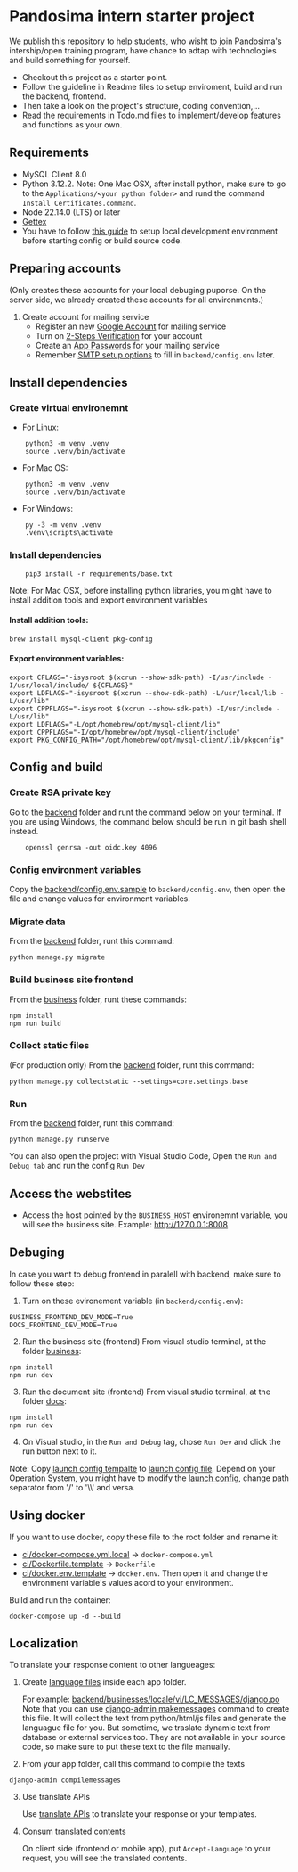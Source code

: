 # Pandosima intern starter project
We publish this repository to help students, who wisht to join Pandosima's intership/open training program, have chance to adtap with technologies and build something for yourself.
* Checkout this project as a starter point.
* Follow the guideline in Readme files to setup enviroment, build and run the backend, frontend. 
* Then take a look on the project's structure, coding convention,...
* Read the requirements in Todo.md files to implement/develop features and functions as your own.

## Requirements

* MySQL Client 8.0
* Python 3.12.2. Note: One Mac OSX, after install python, make sure to go to the `Applications/<your python folder>` and rund the command `Install Certificates.command`.
* Node 22.14.0 (LTS) or later
* [Gettex](https://mlocati.github.io/articles/gettext-iconv-windows.html)
* You have to follow [this guide](./devtools/Readme.md) to setup local development environment before starting config or build source code.
## Preparing accounts
(Only creates these accounts for your local debuging puporse. On the server side, we already created these accounts for all environments.)
1. Create account for mailing service
    * Register an new [Google Account](https://accounts.google.com/) for mailing service 
    * Turn on [2-Steps Verification](https://support.google.com/accounts/answer/185839) for your account
    * Create an [App Passwords](https://support.google.com/mail/answer/185833) for your mailing service
    * Remember [SMTP setup options](https://support.google.com/a/answer/176600?hl=en#zippy=%2Cuse-the-restricted-gmail-smtp-server%2Cuse-the-gmail-smtp-server) to fill in `backend/config.env` later.

## Install dependencies

### Create virtual environemnt

* For Linux:

```
    python3 -m venv .venv
    source .venv/bin/activate
```

* For Mac OS:

```
    python3 -m venv .venv
    source .venv/bin/activate
```

* For Windows:

```
    py -3 -m venv .venv
    .venv\scripts\activate
```

### Install dependencies

```
    pip3 install -r requirements/base.txt
```
Note: For Mac OSX, before installing python libraries, you might have to install addition tools and export environment variables
#### Install addition tools:
```
brew install mysql-client pkg-config
```
#### Export environment variables:
```
export CFLAGS="-isysroot $(xcrun --show-sdk-path) -I/usr/include -I/usr/local/include/ ${CFLAGS}"
export LDFLAGS="-isysroot $(xcrun --show-sdk-path) -L/usr/local/lib -L/usr/lib"
export CPPFLAGS="-isysroot $(xcrun --show-sdk-path) -I/usr/include -L/usr/lib"
export LDFLAGS="-L/opt/homebrew/opt/mysql-client/lib"
export CPPFLAGS="-I/opt/homebrew/opt/mysql-client/include"
export PKG_CONFIG_PATH="/opt/homebrew/opt/mysql-client/lib/pkgconfig"
```

## Config and build

### Create RSA private key

Go to the [backend](./backend/) folder and runt the command below on your terminal. If you are using Windows, the command below should be run in git bash shell instead.

```
    openssl genrsa -out oidc.key 4096
```

### Config environment variables
Copy the [backend/config.env.sample](backend/config.env.sample) to `backend/config.env`, then open the file and change values for environment variables.

### Migrate data
From the [backend](backend) folder, runt this command:
```
python manage.py migrate
```
### Build business site frontend
From the [business](business) folder, runt these commands:
```
npm install
npm run build
```

### Collect static files
(For production only)
From the [backend](backend) folder, runt this command:
```
python manage.py collectstatic --settings=core.settings.base
```

### Run
From the [backend](backend) folder, runt this command:
```
python manage.py runserve
```
You can also open the project with Visual Studio Code, Open the `Run and Debug tab` and run the config `Run Dev`

## Access the webstites
* Access the host pointed by the `BUSINESS_HOST` environemnt variable, you will see the business site. Example: http://127.0.0.1:8008

## Debuging
In case you want to debug frontend in paralell with backend, make sure to follow these step:
1. Turn on these evironement variable (in `backend/config.env`):
```
BUSINESS_FRONTEND_DEV_MODE=True
DOCS_FRONTEND_DEV_MODE=True
```
2. Run the business site (frontend)
From visual studio terminal, at the folder [business](business):
```
npm install
npm run dev
```
3. Run the document site (frontend)
From visual studio terminal, at the folder [docs](docs):
```
npm install
npm run dev
```
4. On Visual studio, in the `Run and Debug` tag, chose `Run Dev` and click the run button next to it.

Note: Copy [launch config tempalte](./.vscode/launch-template.json) to [launch config file](./.vscode/launch.json). Depend on your Operation System, you might have to modify the [launch config](./.vscode/launch.json), change path separator from '/' to '\\\\' and versa.

## Using docker
If you want to use docker, copy these file to the root folder and rename it:
- [ci/docker-compose.yml.local](ci/docker-compose.yml.local) -> `docker-compose.yml`
- [ci/Dockerfile.template](ci/Dockerfile.template) -> `Dockerfile`
- [ci/docker.env.template](docker.env.template) -> `docker.env`. Then open it and change the environment variable's values acord to your environment.

Build and run the container:
```
docker-compose up -d --build
```

## Localization
To translate your response content to other langueages:
1. Create [language files](https://docs.djangoproject.com/en/5.0/topics/i18n/translation/#localization-how-to-create-language-files) inside each app folder.

    For example: [backend/businesses/locale/vi/LC_MESSAGES/django.po](./backend/businesses/locale/vi/LC_MESSAGES/django.po)
Note that you can use [django-admin makemessages](https://docs.djangoproject.com/en/5.0/topics/i18n/translation/#localization-how-to-create-language-files) command to create this file. It will collect the text from python/html/js files and generate the languague file for you. But sometime, we traslate dynamic text from database or external services too. They are not available in your source code, so make sure to put these text to the file manually.

2. From your app folder, call this command to compile the texts
```
django-admin compilemessages
```

3. Use translate APIs

    Use [translate APIs](https://docs.djangoproject.com/en/5.0/topics/i18n/translation/) to translate your response or your templates.

4. Consum translated contents

    On client side (frontend or mobile app), put `Accept-Language` to your request, you will see the translated contents.
